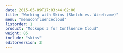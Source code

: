 ```yaml
---
date: 2015-05-09T17:03:44+02:00
title: "Working with Skins (Sketch vs. Wireframe)"
menu: "menuconfluencecloud" 
listorder: 1
product: "Mockups 3 for Confluence Cloud"
weight: 85
include: "skins"
editorversion: 3
---
```


